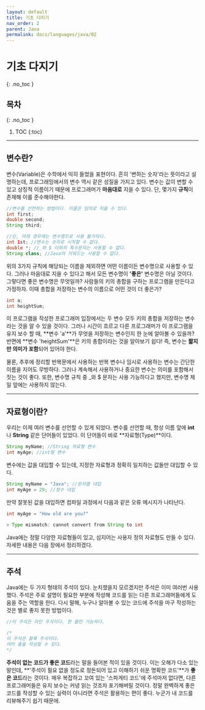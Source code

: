 ```yaml
---
layout: default
title: 기초 다지기
nav_order: 2
parent: Java
permalink: docs/languages/java/02
---
```


# 기초 다지기
{: .no_toc }

## 목차
{: .no_toc }

1. TOC
{:toc}

---

## 변수란?
변수(Variable)은 수학에서 익히 들었을 표현이다. 흔히 '변하는 숫자'라는 뜻이라고 설명하는데, 프로그래밍에서의 변수 역시 같은 성질을 가지고 있다. 변수는 값이 변할 수 있고 상징적 이름이기 때문에 프로그래머가 **마음대로** 지을 수 있다. 단, 몇가지 **규칙**이 존재해 이를 준수해야한다.

```java
//변수를 선언하는 방법이다. 이름은 임의로 지을 수 있다.
int first;
double second;
String third;

//단, 아래 경우에는 변수명으로 사용 불가하다.
int 1st; //변수는 숫자로 시작할 수 없다.
double *; //_와 $ 이외의 특수문자는 사용할 수 없다.
String class; //Java의 키워드는 사용할 수 없다.
```

위의 3가지 규칙에 해당되는 이름을 제외하면 어떤 이름이든 변수명으로 사용할 수 있다. 그러나 마음대로 지을 수 있다고 해서 모든 변수명이 **'좋은'** 변수명은 아닐 것이다. 그렇다면 좋은 변수명은 무엇일까? 사람들의 키의 총합을 구하는 프로그램을 만든다고 가정하자. 이때 총합을 저장하는 변수의 이름으로 어떤 것이 더 좋은가?

```java
int a;
int heightSum;
```

이 프로그램을 작성한 프로그래머 입장에서는 두 변수 모두 키의 총합을 저장하는 변수라는 것을 알 수 있을 것이다. 그러나 시간이 흐르고 다른 프로그래머가 이 프로그램을 유지 보수 할 때, **변수 'a'**가 무엇을 저장하는 변수인지 한 눈에 알아볼 수 있을까? 반면에 **변수 'heightSum'**은 키의 총합이라는 것을 알아보기 쉽다! 즉, 변수는 **짧지만 의미가 포함**되어 있어야 한다.

물론, 추후에 정리할 반복문에서 사용하는 반복 변수나 임시로 사용하는 변수는 간단한 이름을 지어도 무방하다. 그러나 계속해서 사용하거나 중요한 변수는 의미를 포함해서 짓는 것이 좋다. 또한, 변수명 규칙 중 _와 $ 문자는 사용 가능하다고 했지만, 변수명 제일 앞에는 사용하지 않는다.

---

## 자료형이란?
우리는 이제 여러 변수를 선언할 수 있게 되었다. 변수를 선언할 때, 항상 이름 앞에 **int**나 **String** 같은 단어들이 있었다. 이 단어들이 바로 **자료형(Type)**이다. 

```java
String myName; //String 자료형 변수
int myAge; //int형 변수
```

변수에는 값을 대입할 수 있는데, 지정한 자료형과 정확히 일치하는 값들만 대입할 수 있다.

```java
String myName = "Java"; //문자열 대입
int myAge = 29; //정수 대입
```

만약 잘못된 값을 대입하면 컴파일 과정에서 다음과 같은 오류 메시지가 나타난다.

```java
int myAge = "How old are you?"

> Type mismatch: cannot convert from String to int
```

Java에는 정말 다양한 자료형들이 있고, 심지어는 사용자 정의 자료형도 만들 수 있다. 자세한 내용은 다음 장에서 정리하겠다.

---

## 주석
Java에는 두 가지 형태의 주석이 있다. 눈치챘을지 모르겠지만 주석은 이미 여러번 사용했다. 주석은 주로 설명이 필요한 부분에 작성해 코드를 읽는 다른 프로그래머들에게 도움을 주는 역할을 한다. 다시 말해, 누구나 알아볼 수 있는 코드에 주석을 마구 작성하는 것은 별로 좋지 못한 방법이다.

```java
//이 주석은 라인 주석이다. 한 줄만 가능하다.

/*
이 주석은 블록 주석이다.
여러 줄을 작성할 수 있다.
*/
```

**주석이 없는 코드가 좋은 코드**라는 말을 들어본 적이 있을 것이다. 이는 오해가 다소 있는 말인데, **'주석이 필요 없을 정도로 정돈되어 있고 이해하기 쉬운 명확한 코드'**가 **좋은 코드**라는 것이다. 매우 복잡하고 꼬여 있는 '스파게티 코드'에 주석마저 없다면, 다른 프로그래머들은 유지 보수는 커녕 읽는 것조차 포기해버릴 것이다. 정말 완벽하게 좋은 코드를 작성할 수 있는 실력이 아니라면 주석은 활용하는 편이 좋다. 누군가 내 코드를 리뷰해주기 쉽기 때문에.